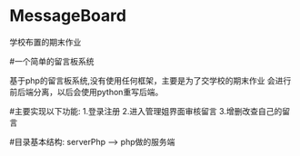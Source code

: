 # MessageBoard
学校布置的期末作业

#一个简单的留言板系统

基于php的留言板系统,没有使用任何框架，主要是为了交学校的期末作业
会进行前后端分离，以后会使用python重写后端。

#主要实现以下功能:
1.登录注册
2.进入管理姐界面审核留言
3.增删改查自己的留言

#目录基本结构:
serverPhp --> php做的服务端


